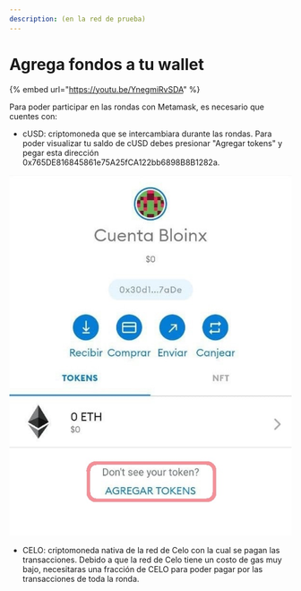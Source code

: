 ```yaml
---
description: (en la red de prueba)
---
```


# Agrega fondos a tu wallet

{% embed url="https://youtu.be/YnegmiRvSDA" %}

Para poder participar en las rondas con Metamask, es necesario que cuentes con:

* cUSD: criptomoneda que se intercambiara durante las rondas. Para poder visualizar tu saldo de cUSD debes presionar "Agregar tokens" y pegar esta dirección 0x765DE816845861e75A25fCA122bb6898B8B1282a.

![](../../.gitbook/assets/3-cripto-1.jpg)

* CELO: criptomoneda nativa de la red de Celo con la cual se pagan las transacciones. Debido a que la red de Celo tiene un costo de gas muy bajo, necesitaras una fracción de CELO para poder pagar por las transacciones de toda la ronda.

